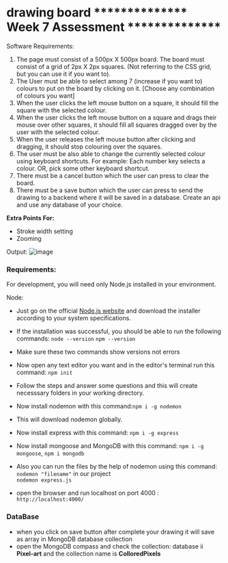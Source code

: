 # drawing board  **************   Week 7 Assessment    ************** 

Software Requirements:
 
1. The page must consist of a 500px X 500px board. The board must consist of a grid of 2px X 2px squares. (Not referring to the CSS grid, but you can use it if you want to).
2. The User must be able to select among 7 (increase if you want to) colours to put on the board by clicking on it. [Choose any combination of colours you want]
3. When the user clicks the left mouse button on a square, it should fill the square with the selected colour.
4. When the user clicks the left mouse button on a square and drags their mouse over other squares, it should fill all squares dragged over by the user with the selected colour.
5. When the user releases the left mouse button after clicking and dragging, it should stop colouring over the squares.
6. The user must be also able to change the currently selected colour using keyboard shortcuts. For example: Each number key selects a colour. OR, pick some other keyboard shortcut.
7. There must be a cancel button which the user can press to clear the board.
8. There must be a save button which the user can press to send the drawing to a backend where it will be saved in a database. Create an api and use any database of your choice.

**Extra Points For:**
- Stroke width setting
- Zooming

Output: 
![image](https://user-images.githubusercontent.com/40952778/196858388-948a82d4-5a71-49d9-8286-73f5cd2f339b.png)


### **Requirements:**
For development, you will need only Node.js installed in your environment.

Node:

- Just go on the official [Node.js website](https://nodejs.org/) and download the installer according to your system specifications.
- If the installation was successful, you should be able to run the following commands:
`node --version`
`npm --version`

- Make sure these two commands show versions not errors
- Now open any text editor you want and in the editor's terminal run this command: `npm init`
- Follow the steps and answer some questions and this will create necesssary folders in your working directory.
- Now install nodemon with this command:`npm i -g nodemon`
- This will download nodemon globally.
- Now install express with this command: `npm i -g express`
- Now install mongoose and MongoDB  with this command: `npm i -g mongoose`, `npm i mongodb`
- Also you can run the files by the help of nodemon using this command:     `nodemon "filename"` in our project  
   `nodemon express.js`
- open the browser and run localhost on port 4000 : `http://localhost:4000/`

### **DataBase** 
- when you click on save button after complete your drawing it will save as array in MongoDB database collection 
- open the MongoDB compass and check  the collection: database ii **Pixel-art** and the collection name is **ColloredPixels**




